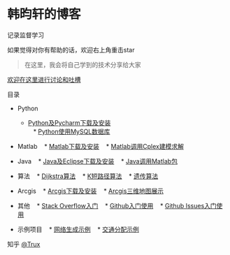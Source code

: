 # 韩昀轩的博客

记录监督学习

如果觉得对你有帮助的话，欢迎右上角重击star

> 在这里，我会将自己学到的技术分享给大家

[欢迎在这里进行讨论和吐槽](https://github.com/hanyunxuan/blog/issues/1)

目录

* Python
    * [Python及Pycharm下载及安装](https://github.com/fouber/blog/issues/1)  
    * [Python使用MySQL数据库](https://github.com/fouber/blog/issues/2)
* Matlab
    * [Matlab下载及安装](https://github.com/fouber/blog/issues/3)
    * [Matlab调用Cplex建模求解](https://github.com/fouber/blog/issues/4)
* Java
    * [Java及Eclipse下载及安装](https://github.com/fouber/blog/issues/5)
    * [Java调用Matlab包](https://github.com/fouber/blog/issues/6)
* 算法
    * [Dijkstra算法](https://github.com/fouber/blog/issues/1)
    * [K短路径算法](https://github.com/fouber/blog/issues/3)
    * [遗传算法](https://github.com/fouber/blog/issues/2)
* Arcgis
    * [Arcgis下载及安装](https://github.com/fouber/blog/issues/10)
    * [Arcgis三维地图展示](https://github.com/fouber/blog/issues/10)
* 其他
    * [Stack Overflow入门](https://github.com/fouber/blog/issues/10)
    * [Github入门使用](https://github.com/fouber/blog/issues/10)
    * [Github Issues入门使用](https://github.com/fouber/blog/issues/10)

* 示例项目
    * [网络生成示例](https://github.com/fouber/static-resource-management-system-demo)
    * [交通分配示例](https://github.com/fouber/fis-php-md.js)

知乎 [@Trux](https://www.zhihu.com/people/baiye_mail/activities)
